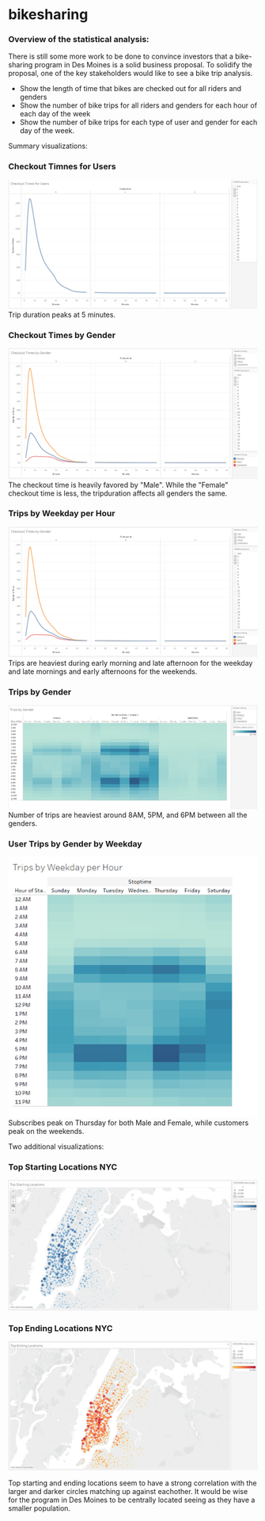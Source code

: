 # bikesharing

### Overview of the statistical analysis:

There is still some more work to be done to convince investors that a bike-sharing program in Des Moines is a solid business proposal. To solidify the proposal, one of the key stakeholders would like to see a bike trip analysis.
- Show the length of time that bikes are checked out for all riders and genders
- Show the number of bike trips for all riders and genders for each hour of each day of the week
- Show the number of bike trips for each type of user and gender for each day of the week.

Summary visualizations:

### Checkout Timnes for Users
![](https://github.com/akmilton11/bikesharing/blob/main/Images/Checkout_Times_for_Users.PNG)
Trip duration peaks at 5 minutes.

### Checkout Times by Gender
![](https://github.com/akmilton11/bikesharing/blob/main/Images/Checkout_Times_by_Gender.PNG)
The checkout time is heavily favored by "Male". While the "Female" checkout time is less, the tripduration affects all genders the same.

### Trips by Weekday per Hour
![](https://github.com/akmilton11/bikesharing/blob/main/Images/Checkout_Times_by_Gender.PNG)
Trips are heaviest during early morning and late afternoon for the weekday and late mornings and early afternoons for the weekends. 

### Trips by Gender
![](https://github.com/akmilton11/bikesharing/blob/main/Images/Trips_by_Gender.PNG)
Number of trips are heaviest around 8AM, 5PM, and 6PM between all the genders.

### User Trips by Gender by Weekday
![](https://github.com/akmilton11/bikesharing/blob/main/Images/Trips_by_Weekday_per_Hour.PNG)
Subscribes peak on Thursday for both Male and Female, while customers peak on the weekends.


Two additional visualizations:

### Top Starting Locations NYC
![](https://github.com/akmilton11/bikesharing/blob/main/Images/Top_Starting_Locations.PNG)
### Top Ending Locations NYC
![](https://github.com/akmilton11/bikesharing/blob/main/Images/Top_Ending_Locations.PNG)

Top starting and ending locations seem to have a strong correlation with the larger and darker circles matching up against eachother. It would be wise for the program in Des Moines to be centrally located seeing as they have a smaller population.
